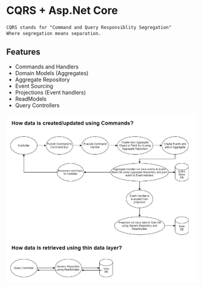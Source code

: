 # CQRS + Asp.Net Core
````
CQRS stands for "Command and Query Responsiblity Segregation"
Where segregation means separation.
````

## Features
- Commands and Handlers
- Domain Models (Aggregates)
- Aggregate Repository
- Event Sourcing
- Projections (Event handlers)
- ReadModels
- Query Controllers

![CQRS](https://raw.githubusercontent.com/NilavPatel/Todo.CQRS/main/assets/CQRS.png)